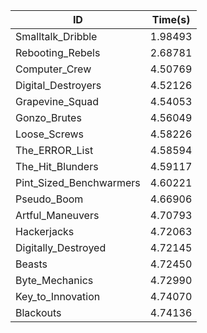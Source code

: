 |ID|Time(s)|
|-|-|
|Smalltalk_Dribble|1.98493|
|Rebooting_Rebels|2.68781|
|Computer_Crew|4.50769|
|Digital_Destroyers|4.52126|
|Grapevine_Squad|4.54053|
|Gonzo_Brutes|4.56049|
|Loose_Screws|4.58226|
|The_ERROR_List|4.58594|
|The_Hit_Blunders|4.59117|
|Pint_Sized_Benchwarmers|4.60221|
|Pseudo_Boom|4.66906|
|Artful_Maneuvers|4.70793|
|Hackerjacks|4.72063|
|Digitally_Destroyed|4.72145|
|Beasts|4.72450|
|Byte_Mechanics|4.72990|
|Key_to_Innovation|4.74070|
|Blackouts|4.74136|
